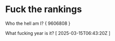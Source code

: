 # Fuck the rankings

Who the hell am I?
{ 9606808 }

What fucking year is it?
[ 2025-03-15T06:43:20Z ]
